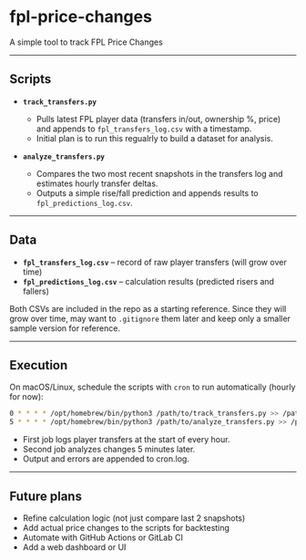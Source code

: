 # fpl-price-changes

A simple tool to track FPL Price Changes

---

## Scripts

- **`track_transfers.py`**  
  - Pulls latest FPL player data (transfers in/out, ownership %, price) and appends to `fpl_transfers_log.csv` with a timestamp.
  - Initial plan is to run this regualrly to build a dataset for analysis.

- **`analyze_transfers.py`**  
  - Compares the two most recent snapshots in the transfers log and estimates hourly transfer deltas.  
  - Outputs a simple rise/fall prediction and appends results to `fpl_predictions_log.csv`.

---

## Data

- **`fpl_transfers_log.csv`** – record of raw player transfers (will grow over time)  
- **`fpl_predictions_log.csv`** – calculation results (predicted risers and fallers)

Both CSVs are included in the repo as a starting reference.
Since they will grow over time, may want to `.gitignore` them later and keep only a smaller sample version for reference.

---

## Execution

On macOS/Linux, schedule the scripts with `cron` to run automatically (hourly for now):

```bash
0 * * * * /opt/homebrew/bin/python3 /path/to/track_transfers.py >> /path/to/cron.log 2>&1
5 * * * * /opt/homebrew/bin/python3 /path/to/analyze_transfers.py >> /path/to/cron.log 2>&1
```

- First job logs player transfers at the start of every hour.
- Second job analyzes changes 5 minutes later.
- Output and errors are appended to cron.log.
---
## Future plans
- Refine calculation logic (not just compare last 2 snapshots)
- Add actual price changes to the scripts for backtesting
- Automate with GitHub Actions or GitLab CI
- Add a web dashboard or UI
